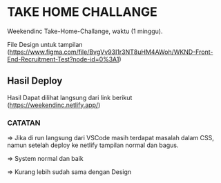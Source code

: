 # TAKE HOME CHALLANGE

Weekendinc Take-Home-Challange, waktu (1 minggu).

File Design untuk tampilan (https://www.figma.com/file/BvgVv93I1r3NT8uHM4AWoh/WKND-Front-End-Recruitment-Test?node-id=0%3A1)

## Hasil Deploy

Hasil Dapat dilihat langsung dari link berikut (https://weekendinc.netlify.app/)

### CATATAN

=> Jika di run langsung dari VSCode masih terdapat masalah dalam CSS, namun setelah deploy ke netlify tampilan normal dan bagus.

=> System normal dan baik

=> Kurang lebih sudah sama dengan Design
